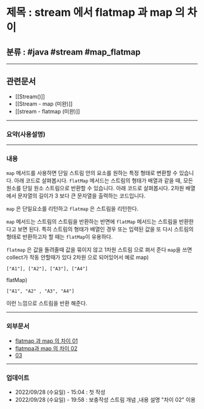 # 제목 : stream 에서 flatmap 과 map 의 차이

## 분류 : #java #stream #map_flatmap

---
## 관련문서
- [[Stream()]]
- [[Stream - map (미완)]]
- [[stream - flatmap (미완)]]


----
### 요약(사용설명)


---
### 내용

`map` 메서드를 사용하면 단일 스트림 안의 요소를 원하는 특정 형태로 변환할 수 있습니다. 아래 코드로 살펴봅시다.
`flatMap` 메서드는 스트림의 형태가 배열과 같을 때, 모든 원소를 단일 원소 스트림으로 반환할 수 있습니다. 아래 코드로 살펴봅시다. 2차원 배열에서 문자열의 길이가 3 보다 큰 문자열을 출력하는 코드입니다.

`map` 은 단일요소를 리턴하고
`flatmap` 은 스트림을 리턴한다.

`map` 메서드는 스트림의 스트림을 반환하는 반면에 `flatMap` 메서드는 스트림을 반환한다고 보면 된다. 
특히 스트림의 형태가 배열인 경우 또는 입력된 값을 또 다시 스트림의 형태로 반환하고자 할 때는 `flatMap`이 유용하다.

`flatmap` 은 값을 돌려줄때 값을 묶이지 않고 1차원 스트림 으로 펴서 준다 
`map`을 쓰면 collect가 작동 안할때가 있다 2차원 으로 되어있어서
예로
map)
```
["A1"], ["A2"], ["A3"], ["A4"]
```

flatMap)
```
["A1", "A2" , "A3", "A4"]
```

이런 느낌으로 스트림을 반환 해준다.

----
### 외부문서
- [flatmap 과 map 의 차이 01](https://www.baeldung.com/java-difference-map-and-flatmap)
- [flatmpa과 map 의 차이 02](https://madplay.github.io/post/difference-between-map-and-flatmap-methods-in-java)
-  [03](https://mangkyu.tistory.com/115)

----
### 업데이트
-  2022/09/28 (수요일) - 15:04 : 첫 작성
-  2022/09/28 (수요일) -  19:58 : 보충작성 스트림 개념 ,내용 설명 "차이 02" 이용
